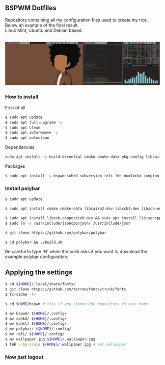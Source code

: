 ## BSPWM Dotfiles
Repository containing all my configuration files used to create my rice. Below an example of the final result. <br>Linux Mint, Ubuntu and Debian based.

![image](example.png)
---

### How to install

First of all
```sh
$ sudo apt update
$ sudo apt full-upgrade -y
$ sudo apt clean
$ sudo apt autoremove -y
$ sudo apt autoclean
```

Dependencies
```sh
sudo apt install -y build-essential cmake cmake-data pkg-config libcairo2-dev libxcb1-dev libxcb-util0-dev libxcb-randr0-dev libxcb-composite0-dev python3-xcbgen xcb-proto libxcb-image0-dev libxcb-ewmh-dev libxcb-icccm4-dev libcurl4-openssl-dev libjsoncpp-dev libpulse-dev libmpdclient-dev libasound2-dev libxcb-cursor-dev libxcb-xrm-dev libxcb-xkb-dev libnl-genl-3-dev
```
Packages
```sh
$ sudo apt install -y bspwm sxhkd subversion rofi feh numlockx compton dunst neofetch imagemagick webp unifont gnome-terminal git
```

### Install polybar

```sh
$ sudo apt update
```
```sh
$ sudo apt install cmake cmake-data libcairo2-dev libxcb1-dev libxcb-ewmh-dev libxcb-icccm4-dev libxcb-image0-dev libxcb-randr0-dev libxcb-util0-dev libxcb-xkb-dev pkg-config python3-xcbgen xcb-proto libxcb-xrm-dev libasound2-dev libmpdclient-dev libiw-dev libcurl4-openssl-dev libpulse-dev
```
```sh
$ sudo apt install libxcb-composite0-dev && sudo apt install libjsoncpp-dev
$ sudo ln -s /usr/include/jsoncpp/json/ /usr/include/json
```
```sh
$ git clone https://github.com/polybar/polybar
```
```sh
$ cd polybar && ./build.sh
```
Be careful to type 'N' when the build asks if you want to download the example polybar configuration.

## Applying the settings

```sh
$ cd ${HOME}/.local/share/fonts/
$ git clone https://github.com/terroo/fonts/trunk/fonts
$ fc-cache -fv
```

```sh
$ cd $HOME/bspwm # this if you cloned the repository in your home
```
```sh
$ mv bspwm/ ${HOME}/.config/
$ mv sxhkd/ ${HOME}/.config/
$ mv dunst/ ${HOME}/.config/
$ mv polybar/ ${HOME}/.config/
$ mv rofi/ ${HOME}/.config/
$ mv wallpaper.jpg ${HOME}/.wallpaper.jpg
$ feh --bg-scale ${HOME}/.wallpaper.jpg # set wallpaper
```
### Now just logout
